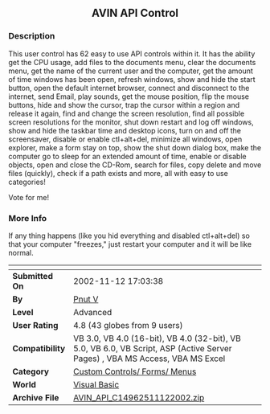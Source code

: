 ﻿<div align="center">

## AVIN API Control


</div>

### Description

This user control has 62 easy to use API controls within it. It has the ability get the CPU usage, add files to the documents menu, clear the documents menu, get the name of the current user and the computer, get the amount of time windows has been open, refresh windows, show and hide the start button, open the default internet browser, connect and disconnect to the internet, send Email, play sounds, get the mouse position, flip the mouse buttons, hide and show the cursor, trap the cursor within a region and release it again, find and change the screen resolution, find all possible screen resolutions for the monitor, shut down restart and log off windows, show and hide the taskbar time and desktop icons, turn on and off the screensaver, disable or enable ctl+alt+del, minimize all windows, open explorer, make a form stay on top, show the shut down dialog box, make the computer go to sleep for an extended amount of time, enable or disable objects, open and close the CD-Rom, search for files, copy delete and move files (quickly), check if a path exists and more, all with easy to use categories!

Vote for me!
 
### More Info
 
If any thing happens (like you hid everything and disabled ctl+alt+del) so that your computer "freezes," just restart your computer and it will be like normal.


<span>             |<span>
---                |---
**Submitted On**   |2002-11-12 17:03:38
**By**             |[Pnut V](https://github.com/Planet-Source-Code/PSCIndex/blob/master/ByAuthor/pnut-v.md)
**Level**          |Advanced
**User Rating**    |4.8 (43 globes from 9 users)
**Compatibility**  |VB 3\.0, VB 4\.0 \(16\-bit\), VB 4\.0 \(32\-bit\), VB 5\.0, VB 6\.0, VB Script, ASP \(Active Server Pages\) , VBA MS Access, VBA MS Excel
**Category**       |[Custom Controls/ Forms/  Menus](https://github.com/Planet-Source-Code/PSCIndex/blob/master/ByCategory/custom-controls-forms-menus__1-4.md)
**World**          |[Visual Basic](https://github.com/Planet-Source-Code/PSCIndex/blob/master/ByWorld/visual-basic.md)
**Archive File**   |[AVIN\_API\_C14962511122002\.zip](https://github.com/Planet-Source-Code/pnut-v-avin-api-control__1-40657/archive/master.zip)








